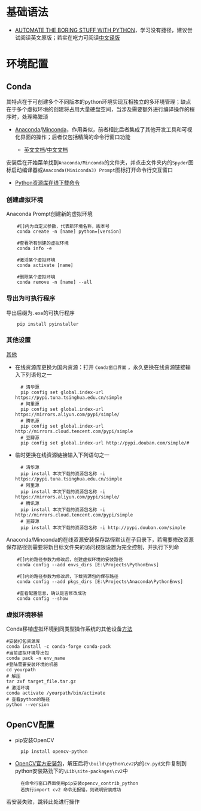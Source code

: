 # 基础语法
- [AUTOMATE THE BORING STUFF WITH PYTHON](https://automatetheboringstuff.com/2e/chapter0/)，学习没有捷径，建议尝试阅读英文原版；若实在吃力可阅读[中文译版](https://kdocs.cn/l/cvONqPjqwC5d)

# 环境配置

## Conda

其特点在于可创建多个不同版本的python环境实现互相独立的多环境管理；缺点在于多个虚拟环境的创建将占用大量硬盘空间，当涉及需要额外进行编译操作的程序时，处理略繁琐


- [Anaconda](https://www.anaconda.com/)/[Minconda](https://docs.conda.io/en/latest/miniconda.html)，作用类似，前者相比后者集成了其他开发工具和可视化界面的操作；后者仅包括精简的命令行窗口功能

	- [英文文档](https://docs.conda.io/projects/conda/en/latest/user-guide/index.html)/[中文文档](https://anaconda.org.cn/anaconda/user-guide/getting-started/)

安装后在开始菜单找到```Anaconda/Minconda```的文件夹，并点击文件夹内的```Spyder```图标启动编译器或```Anaconda(Miniconda3) Prompt```图标打开命令行交互窗口

- [Python资源库在线下载命令](https://www.runoob.com/w3cnote/python-pip-install-usage.html)

### 创建虚拟环境
Anaconda Prompt创建新的虚拟环境

        #[]内为自定义参数，代表新环境名称，版本号
        conda create -n [name] python=[version]

        #查看所有创建的虚拟环境
        conda info -e 

        #激活某个虚拟环境
        conda activate [name]

        #删除某个虚拟环境
        conda remove -n [name] --all

### 导出为可执行程序

导出后缀为```.exe```的可执行程序

        pip install pyinstaller

### 其他设置

[其他](https://blog.csdn.net/javastart/article/details/102563461)

- 在线资源库更换为国内资源：打开 ```Conda窗口界面``` ，永久更换在线资源链接输入下列语句之一

        # 清华源
        pip config set global.index-url https://pypi.tuna.tsinghua.edu.cn/simple
        # 阿里源
        pip config set global.index-url https://mirrors.aliyun.com/pypi/simple/
        # 腾讯源
        pip config set global.index-url http://mirrors.cloud.tencent.com/pypi/simple
        # 豆瓣源
        pip config set global.index-url http://pypi.douban.com/simple/# 

- 临时更换在线资源链接输入下列语句之一

        # 清华源
        pip install 本次下载的资源包名称 -i https://pypi.tuna.tsinghua.edu.cn/simple
        # 阿里源
        pip install 本次下载的资源包名称 -i https://mirrors.aliyun.com/pypi/simple/
        # 腾讯源
        pip install 本次下载的资源包名称 -i http://mirrors.cloud.tencent.com/pypi/simple
        # 豆瓣源
        pip install 本次下载的资源包名称 -i http://pypi.douban.com/simple

Anaconda/Minconda的在线资源安装保存路径默认在子目录下，若需要修改资源保存路径则需要将新目标文件夹的访问权限设置为完全控制，并执行下列命

        #[]内的路径参数为修改后，创建虚拟环境的安装路径
        conda config --add envs_dirs [E:\Projects\PythonEnvs]

        #[]内的路径参数为修改后，下载资源包的保存路径
        conda config --add pkgs_dirs [E:\Projects\Anaconda\PythonEnvs]

        #查看配置信息，确认是否修改成功
        conda config --show


### 虚拟环境移植
Conda移植虚拟环境到同类型操作系统的其他设备[方法](https://blog.csdn.net/buweifeng/article/details/124733123?utm_medium=distribute.pc_relevant.none-task-blog-2~default~baidujs_baidulandingword~default-1-124733123-blog-115385868.t0_layer_searchtargeting_sa&spm=1001.2101.3001.4242.2&utm_relevant_index=3)

	#安装打包资源库
	conda install -c conda-forge conda-pack
	#当前虚拟环境导出包
	conda pack -n env_name
	#登陆需要安装环境的机器
	cd yourpath
	# 解压
	tar zxf target_file.tar.gz
	# 激活环境
	conda activate /yourpath/bin/activate 
	# 查看python的路径
	python --version





## OpenCV配置

- pip安装OpenCV

        pip install opencv-python

- [OpenCV官方安装包](https://opencv.org/releases/)，解压后将```\build\python\cv2```内的```cv.pyd```文件复制到python安装路劲下的```\Lib\site-packages\cv2```中

        在命令行窗口界面使用pip安装opencv_contrib_python
        若执行import cv2 命令无报错，则说明安装成功

若安装失败，跳转此处进行操作
